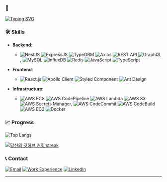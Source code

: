 ### 👋
[![Typing SVG](안녕하세요+비지니스를+로직으로+풀어내는+것을+좋아하며,;협업과+소통을+중요시하는+백엔드+엔지니어+임준영입니다.;)](https://git.io/typing-svg)

### 🛠 Skills
- **Backend**: 
     - ![NestJS](https://img.shields.io/badge/-NestJS-E0234E?style=flat-square&logo=nestjs&logoColor=white) ![ExpressJS](https://img.shields.io/badge/-ExpressJS-000000?style=flat-square&logo=express&logoColor=white) ![TypeORM](https://img.shields.io/badge/-TypeORM-FE2E2E?style=flat-square&logo=typeorm&logoColor=white) ![Axios](https://img.shields.io/badge/-Axios-0768AF?style=flat-square&logo=axios&logoColor=white) ![REST API](https://img.shields.io/badge/-REST_API-02569B?style=flat-square&logo=api&logoColor=white) ![GraphQL](https://img.shields.io/badge/-GraphQL-E10098?style=flat-square&logo=graphql&logoColor=white),
![MySQL](https://img.shields.io/badge/-MySQL-4479A1?style=flat-square&logo=mysql&logoColor=white)  ![InfluxDB](https://img.shields.io/badge/-InfluxDB-22ADF6?style=flat-square&logo=influxdb&logoColor=white) ![Redis](https://img.shields.io/badge/-Redis-DC382D?style=flat-square&logo=redis&logoColor=white) ![JavaScript](https://img.shields.io/badge/-JavaScript-F7DF1E?style=flat-square&logo=javascript&logoColor=black) ![TypeScript](https://img.shields.io/badge/-TypeScript-3178C6?style=flat-square&logo=typescript&logoColor=white)


- **Frontend**: 
    - ![React.js](https://img.shields.io/badge/-React.js-61DAFB?style=flat-square&logo=react&logoColor=black) ![Apollo Client](https://img.shields.io/badge/-Apollo_Client-311C87?style=flat-square&logo=apollo-graphql&logoColor=white) ![Styled Component](https://img.shields.io/badge/-Styled_Component-DB7093?style=flat-square&logo=styled-components&logoColor=white) ![Ant Design](https://img.shields.io/badge/-Ant_Design-0170FE?style=flat-square&logo=ant-design&logoColor=white)

- **Infrastructure**: 
    - ![AWS ECS](https://img.shields.io/badge/-AWS_ECS-569A31?style=flat-square&logo=amazon-aws&logoColor=white) ![AWS CodePipeline](https://img.shields.io/badge/-AWS_CodePipeline-3FC1C9?style=flat-square&logo=amazon-aws&logoColor=white) ![AWS Lambda](https://img.shields.io/badge/-AWS_Lambda-FF9900?style=flat-square&logo=amazon-aws&logoColor=white) ![AWS S3](https://img.shields.io/badge/-AWS_S3-569A31?style=flat-square&logo=amazon-aws&logoColor=white) ![AWS Secrets Manager](https://img.shields.io/badge/-AWS_Secrets_Manager-5D6874?style=flat-square&logo=amazon-aws&logoColor=white),
![AWS CodeCommit](https://img.shields.io/badge/-AWS_CodeCommit-F6A307?style=flat-square&logo=amazon-aws&logoColor=white) ![AWS CodeBuild](https://img.shields.io/badge/-AWS_CodeBuild-FE7A37?style=flat-square&logo=amazon-aws&logoColor=white) ![AWS EC2](https://img.shields.io/badge/-AWS_EC2-5D6874?style=flat-square&logo=amazon-aws&logoColor=white) ![Docker](https://img.shields.io/badge/-Docker-2496ED?style=flat-square&logo=docker&logoColor=white)

### 📈 Progress


![Top Langs](https://github-readme-stats.vercel.app/api/top-langs/?username=nurja1218&theme=dark&layout=compact)

[![당신의 깃허브 커밋 streak](https://github-readme-streak-stats.herokuapp.com/?user=nurja1218&theme=dark)](https://git.io/streak-stats)


### 📞 Contact

[![Email](https://img.shields.io/badge/Email-nurja1218%40gmail.com-brightgreen?style=flat-square&logo=gmail&logoColor=white)](mailto:nurja1218@gmail.com)
[![Work Experience](https://img.shields.io/badge/Work_Experience-Notion-blue?style=flat-square&logo=notion&logoColor=white)](https://languid-cashew-36d.notion.site/Work-Experience-6bdcfa3af4064ce09624ac16625a5a3e?pvs=4)
[![LinkedIn](https://img.shields.io/badge/LinkedIn-Junyoung_Lim-blue?style=flat-square&logo=linkedin&logoColor=white)](https://linkedin.com/in/junyoung-lim)

---
